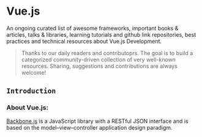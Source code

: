 # Vue.js

An ongoing curated list of awesome frameworks, important books & articles, talks & libraries, learning tutorials and github link repositories, best practices and technical resources about Vue.js Development. 
> Thanks to our daily readers and contributoprs. The goal is to build a categorized community-driven collection of very well-known resources. Sharing, suggestions and contributions are always welcome!



## `Introduction`

### About Vue.js: 
[Backbone.js](https://en.wikipedia.org/wiki/Backbone.js) is a JavaScript library with a RESTful JSON interface and is based on the model–view–controller application design paradigm. 
